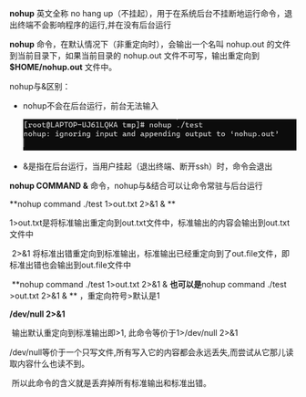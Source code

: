 **nohup** 英文全称 no hang up（不挂起），用于在系统后台不挂断地运行命令，退出终端不会影响程序的运行,并在没有后台运行

**nohup** 命令，在默认情况下（非重定向时），会输出一个名叫 nohup.out 的文件到当前目录下，如果当前目录的 nohup.out 文件不可写，输出重定向到 **$HOME/nohup.out** 文件中。

nohup与&区别：



- nohup不会在后台运行，前台无法输入

  ![image-20230306004953355](img/nohup-img/image-20230306004953355.png)

- &是指在后台运行，当用户挂起（退出终端、断开ssh）时，命令会退出

**nohup COMMAND &** 命令，nohup与&结合可以让命令常驻与后台运行



**nohup command  ./test  1>out.txt  2>&1  & **

​	1>out.txt是将标准输出重定向到out.txt文件中，标准输出的内容会输出到out.txt文件中

​	2>&1 将标准出错重定向到标准输出，标准输出已经重定向到了out.file文件，即标准出错也会输出到out.file文件中

​	**nohup command  ./test  1>out.txt  2>&1  & **也可以是**nohup command  ./test >out.txt  2>&1  & ** ，重定向符号>默认是1



**/dev/null 2>&1**

​	输出默认重定向到标准输出即>1, 此命令等价于1>/dev/null 2>&1

​	/dev/null等价于一个只写文件,所有写入它的内容都会永远丢失,而尝试从它那儿读取内容什么也读不到。

​	所以此命令的含义就是丢弃掉所有标准输出和标准出错。







